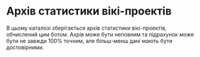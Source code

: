 Архів статистики вікі-проектів
==============================

В цьому каталозі зберігається архів статистики вікі-проектів,
обчислений цим ботом. Ахрів може бути неповним та підрахунок може бути
не завжди 100% точним, але більш-менш дані мають бути достовірними.